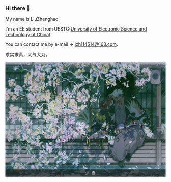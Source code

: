 ### Hi there 👋

My name is LiuZhenghao.  

I'm an EE student from UESTC([University of Electronic Science and Technology of China](https://en.uestc.edu.cn/)).  

You can contact me by e-mail -> lzh114514@163.com.  

求实求真，大气大为。

![image](https://github.com/sdescat0301/sdescat0301/blob/master/pic_1.jpg)
